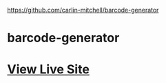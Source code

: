 https://github.com/carlin-mitchell/barcode-generator

# barcode-generator

# [View Live Site](https://carlin-mitchell.github.io/barcode-generator)
